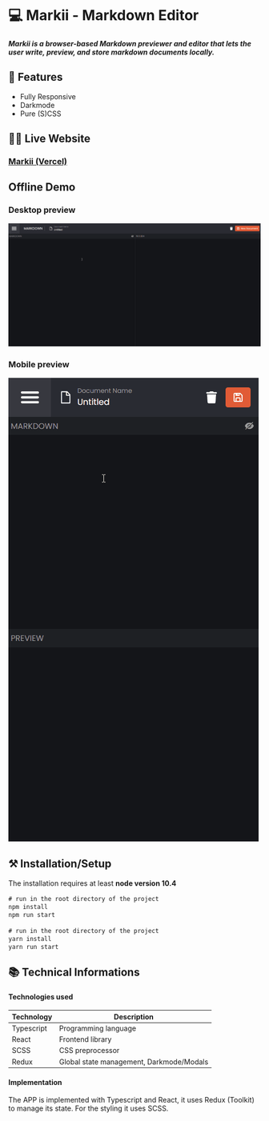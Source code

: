 # 💻 Markii - Markdown Editor

##### Markii is a browser-based Markdown previewer and editor that lets the user write, preview, and store markdown documents locally.


## 📖 Features
 - Fully Responsive
 - Darkmode
 - Pure (S)CSS


## 👩‍💻 Live Website
### [Markii (Vercel)](https://markii-markdown-editor.vercel.app/)

## Offline Demo

### Desktop preview
![Markii](/demo/markii-desktop-demo.gif)

### Mobile preview
![Markii](/demo/markii-mobile-demo.gif)


  

## ⚒ Installation/Setup
The installation requires at least **node version 10.4**

```Shell
# run in the root directory of the project
npm install
npm run start

# run in the root directory of the project
yarn install
yarn run start
```


## 📚 Technical Informations

#### Technologies used

| Technology              | Description                            |
|-------------------------|----------------------------------------|
|Typescript               |   Programming language                 |
| React                   |   Frontend library                     |
| SCSS                    |   CSS preprocessor                     |
| Redux                   |   Global state management, Darkmode/Modals    |

#### Implementation

The APP is implemented with Typescript and React, it uses Redux (Toolkit) to manage its state. For the styling it uses SCSS.


